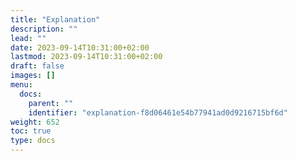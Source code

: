 ```yaml
---
title: "Explanation"
description: ""
lead: ""
date: 2023-09-14T10:31:00+02:00
lastmod: 2023-09-14T10:31:00+02:00
draft: false
images: []
menu:
  docs:
    parent: ""
    identifier: "explanation-f8d06461e54b77941ad0d9216715bf6d"
weight: 652
toc: true
type: docs
---
```

